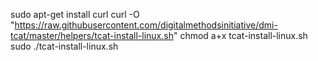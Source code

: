 sudo apt-get install curl
curl -O "https://raw.githubusercontent.com/digitalmethodsinitiative/dmi-tcat/master/helpers/tcat-install-linux.sh"
chmod a+x tcat-install-linux.sh
sudo ./tcat-install-linux.sh
